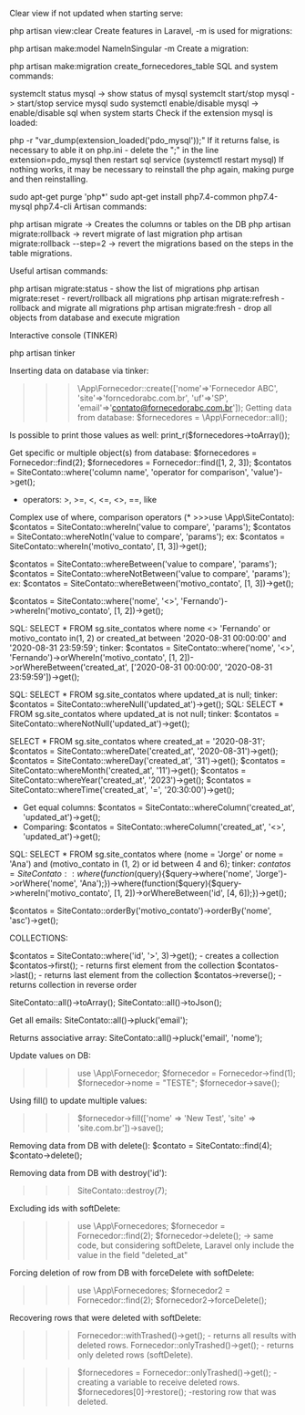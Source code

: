 Clear view if not updated when starting serve:

php artisan view:clear
Create features in Laravel, -m is used for migrations:

php artisan make:model NameInSingular -m
Create a migration:

php artisan make:migration create_fornecedores_table
SQL and system commands:

systemclt status mysql -> show status of mysql
systemclt start/stop mysql -> start/stop service mysql
sudo systemctl enable/disable mysql -> enable/disable sql when system starts
Check if the extension mysql is loaded:

php -r "var_dump(extension_loaded('pdo_mysql'));"
If it returns false, is necessary to able it on php.ini - delete the ";" in the line extension=pdo_mysql then restart sql service (systemctl restart mysql) If nothing works, it may be necessary to reinstall the php again, making purge and then reinstalling.

sudo apt-get purge 'php*'
sudo apt-get install php7.4-common php7.4-mysql php7.4-cli
Artisan commands:

php artisan migrate -> Creates the columns or tables on the DB
php artisan migrate:rollback -> revert migrate of last migration
php artisan migrate:rollback --step=2 -> revert the migrations based on the steps in the table migrations.

Useful artisan commands:

php artisan migrate:status  - show the list of migrations
php artisan migrate:reset   - revert/rollback all migrations
php artisan migrate:refresh - rollback and migrate all migrations
php artisan migrate:fresh   - drop all objects from database and execute migration


Interactive console (TINKER)

php artisan tinker

Inserting data on database via tinker:
>>> \App\Fornecedor::create(['nome'=>'Fornecedor ABC', 'site'=>'forncedorabc.com.br', 'uf'=>'SP', 'email'=>'contato@fornecedorabc.com.br']);
Getting data from database:
$fornecedores = \App\Fornecedor::all();


Is possible to print those values as well:
print_r($fornecedores->toArray());


Get specific or multiple object(s) from database:
$fornecedores = Fornecedor::find(2);
$fornecedores = Fornecedor::find([1, 2, 3]);
$contatos = SiteContato::where('column name', 'operator for comparison', 'value')->get();
- operators: >, >=, <, <=, <>, ==, like

Complex use of where, comparison operators (* >>>use \App\SiteContato):
$contatos = SiteContato::whereIn('value to compare', 'params');
$contatos = SiteContato::whereNotIn('value to compare', 'params');
ex: $contatos = SiteContato::whereIn('motivo_contato', [1, 3])->get();

$contatos = SiteContato::whereBetween('value to compare', 'params');
$contatos = SiteContato::whereNotBetween('value to compare', 'params');
ex: $contatos = SiteContato::whereBetween('motivo_contato', [1, 3])->get();

$contatos = SiteContato::where('nome', '<>', 'Fernando')->whereIn('motivo_contato', [1, 2])->get();

SQL:
SELECT * FROM sg.site_contatos where nome <> 'Fernando' or motivo_contato in(1, 2) or created_at between '2020-08-31 00:00:00' and '2020-08-31 23:59:59';
tinker:
$contatos = SiteContato::where('nome', '<>', 'Fernando')->orWhereIn('motivo_contato', [1, 2])->orWhereBetween('created_at', ['2020-08-31 00:00:00', '2020-08-31 23:59:59'])->get();

SQL:
SELECT * FROM sg.site_contatos where updated_at is null;
tinker:
$contatos = SiteContato::whereNull('updated_at')->get();
SQL:
SELECT * FROM sg.site_contatos where updated_at is not null;
tinker:
$contatos = SiteContato::whereNotNull('updated_at')->get();


SELECT * FROM sg.site_contatos where created_at = '2020-08-31';
$contatos = SiteContato::whereDate('created_at', '2020-08-31')->get();
$contatos = SiteContato::whereDay('created_at', '31')->get();
$contatos = SiteContato::whereMonth('created_at', '11')->get();
$contatos = SiteContato::whereYear('created_at', '2023')->get();
$contatos = SiteContato::whereTime('created_at', '=', '20:30:00')->get();

- Get equal columns:
$contatos = SiteContato::whereColumn('created_at', 'updated_at')->get();
- Comparing:
$contatos = SiteContato::whereColumn('created_at', '<>', 'updated_at')->get();

SQL:
SELECT * FROM sg.site_contatos where (nome = 'Jorge' or nome = 'Ana') and (motivo_contato in (1, 2) or id between 4 and 6);
tinker:
$contatos = SiteContato::where(function($query){$query->where('nome', 'Jorge')->orWhere('nome', 'Ana');})->where(function($query){$query->whereIn('motivo_contato', [1, 2])->orWhereBetween('id', [4, 6]);})->get();


$contatos = SiteContato::orderBy('motivo_contato')->orderBy('nome', 'asc')->get();


COLLECTIONS:

$contatos = SiteContato::where('id', '>', 3)->get(); - creates a collection
$contatos->first(); - returns first element from the collection
$contatos->last(); - returns last element from the collection
$contatos->reverse(); - returns collection in reverse order


SiteContato::all()->toArray();
SiteContato::all()->toJson();

Get all emails:
SiteContato::all()->pluck('email');

Returns associative array:
SiteContato::all()->pluck('email', 'nome');

Update values on DB:
>>> use \App\Fornecedor;
>>> $fornecedor = Fornecedor->find(1);
>>> $fornecedor->nome = "TESTE";
>>> $fornecedor->save();

Using fill() to update multiple values:
>>> $fornecedor->fill(['nome' => 'New Test', 'site' => 'site.com.br'])->save();

Removing data from DB with delete():
$contato = SiteContato::find(4);
$contato->delete();

Removing data from DB with destroy('id'):
>>> SiteContato::destroy(7);

Excluding ids with softDelete:
>>> use \App\Fornecedores;
>>> $fornecedor = Fornecedor::find(2);
>>> $fornecedor->delete(); -> same code, but considering softDelete, Laravel only include the value in the field "deleted_at"

Forcing deletion of row from DB with forceDelete with softDelete:
>>> use \App\Fornecedores;
>>> $fornecedor2 = Fornecedor::find(2);
>>> $fornecedor2->forceDelete();

Recovering rows that were deleted with softDelete:
>>> Fornecedor::withTrashed()->get(); - returns all results with deleted rows.
>>> Fornecedor::onlyTrashed()->get(); - returns only deleted rows (softDelete).

>>> $fornecedores = Fornecedor::onlyTrashed()->get(); - creating a variable to receive deleted rows.
>>> $fornecedores[0]->restore(); -restoring row that was deleted.